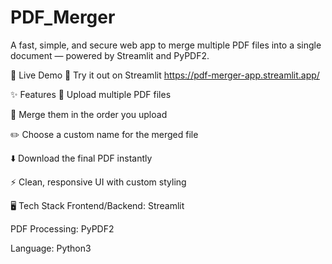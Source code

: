 # PDF_Merger
A fast, simple, and secure web app to merge multiple PDF files into a single document — powered by Streamlit and PyPDF2.

🚀 Live Demo
🔗 Try it out on Streamlit
https://pdf-merger-app.streamlit.app/

✨ Features
📄 Upload multiple PDF files

🔗 Merge them in the order you upload

✏️ Choose a custom name for the merged file

⬇️ Download the final PDF instantly

⚡️ Clean, responsive UI with custom styling

🖥️ Tech Stack
Frontend/Backend: Streamlit

PDF Processing: PyPDF2

Language: Python3
